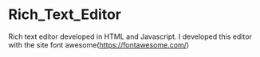 # Rich_Text_Editor
Rich text editor developed in HTML and Javascript. I developed this editor with the site font awesome(https://fontawesome.com/) 
